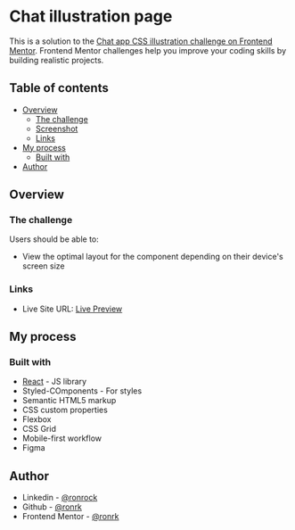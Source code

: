 # Chat illustration page

This is a solution to the [Chat app CSS illustration challenge on Frontend Mentor](https://www.frontendmentor.io/challenges/chat-app-css-illustration-O5auMkFqY). Frontend Mentor challenges help you improve your coding skills by building realistic projects.

## Table of contents

- [Overview](#overview)
  - [The challenge](#the-challenge)
  - [Screenshot](#screenshot)
  - [Links](#links)
- [My process](#my-process)
  - [Built with](#built-with)
- [Author](#author)

## Overview

### The challenge

Users should be able to:

- View the optimal layout for the component depending on their device's screen size

### Links

- Live Site URL: [Live Preview](https://resplendent-concha-6de734.netlify.app/)

## My process

### Built with

- [React](https://reactjs.org/) - JS library
- Styled-COmponents - For styles
- Semantic HTML5 markup
- CSS custom properties
- Flexbox
- CSS Grid
- Mobile-first workflow
- Figma

## Author

- Linkedin - [@ronrock](https://www.linkedin.com/in/ron-rokkah-ba665120a/)
- Github - [@ronrk](https://github.com/ronrk)
- Frontend Mentor - [@ronrk](https://www.frontendmentor.io/profile/ronrk)
